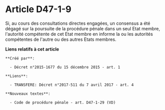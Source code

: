 # Article D47-1-9

Si, au cours des consultations directes engagées, un consensus a été dégagé sur la poursuite de la procédure pénale dans un
seul Etat membre, l'autorité compétente de cet Etat membre en informe la ou les autorités compétentes de l'autre ou des
autres Etats membres.

**Liens relatifs à cet article**

	**Créé par**:

	  - Décret n°2015-1677 du 15 décembre 2015 - art. 1

	**Liens**:

	  - TRANSFERE: Décret n°2017-511 du 7 avril 2017 - art. 4

	**Nouveaux textes**:

	  - Code de procédure pénale - art. D47-1-29 (VD)
